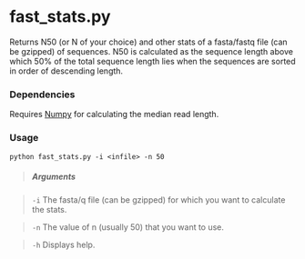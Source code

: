 fast_stats.py
===========

Returns N50 (or N of your choice) and other stats of a fasta/fastq file (can be
gzipped) of sequences. N50 is calculated as the sequence length above which 50%
of the total sequence length lies when the sequences are sorted in order of
descending length.

### Dependencies

Requires [Numpy](http://www.numpy.org) for calculating the median read length.

### Usage

    python fast_stats.py -i <infile> -n 50

> ##### Arguments

> `-i` The fasta/q file (can be gzipped) for which you want to calculate the stats.

> `-n` The value of n (usually 50) that you want to use.

> `-h` Displays help.
